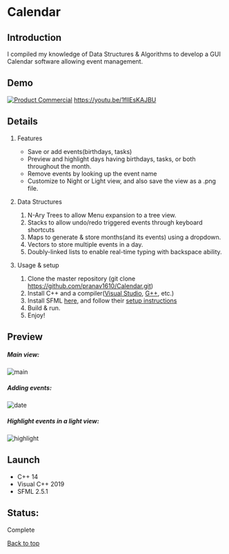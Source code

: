 # Calendar

## Introduction
I compiled my knowledge of Data Structures & Algorithms to develop a GUI Calendar software allowing event management.

## Demo
[![Product Commercial](https://img.youtube.com/vi/1fllEsKAJBU/2.jpg)](https://youtu.be/1fllEsKAJBU)
https://youtu.be/1fllEsKAJBU

## Details
1. Features
   * Save or add events(birthdays, tasks)
   * Preview and highlight days having birthdays, tasks, or both throughout the month.
   * Remove events by looking up the event name
   * Customize to Night or Light view, and also save the view as a .png file.

1. Data Structures
   1. N-Ary Trees to allow Menu expansion to a tree view.
   2. Stacks to allow undo/redo triggered events through keyboard shortcuts
   3. Maps to generate & store months(and its events) using a dropdown.
   4. Vectors to store multiple events in a day.
   5. Doubly-linked lists to enable real-time typing with backspace ability.

1. Usage & setup
   1. Clone the master repository (git clone https://github.com/pranav1610/Calendar.git)
   2. Install C++ and a compiler([Visual Studio](https://visualstudio.microsoft.com/downloads/), [G++](https://gcc.gnu.org/), etc.)
   3. Install SFML [here](https://www.sfml-dev.org/download/sfml/2.5.1/), and follow their [setup instructions](https://www.sfml-dev.org/tutorials/2.5/start-vc.php)
   4. Build & run.
   5. Enjoy!

## Preview
##### Main view:
![main](https://user-images.githubusercontent.com/77756530/146632339-d08d5ba3-887b-4977-9f8b-0c26cc60ff9f.jpeg)

##### Adding events:
![date](https://user-images.githubusercontent.com/77756530/146632355-58ce5bf9-7147-4007-b060-5404db45de22.jpeg)

##### Highlight events in a light view:
![highlight](https://user-images.githubusercontent.com/77756530/146632381-2b78e591-3add-44bc-8a9c-1a2d0a3dd8db.jpeg)

## Launch
* C++ 14
* Visual C++ 2019
* SFML 2.5.1

## Status:
Complete

[Back to top](#)
